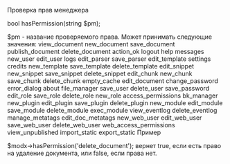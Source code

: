 Проверка прав менеджера

bool hasPermission(string $pm);

$pm - название проверяемого права. Может принимать следующие значения:
view_document
new_document
save_document
publish_document
delete_document
action_ok
logout
help
messages
new_user
edit_user
logs
edit_parser
save_parser
edit_template
settings
credits
new_template
save_template
delete_template
edit_snippet
new_snippet
save_snippet
delete_snippet
edit_chunk
new_chunk
save_chunk
delete_chunk
empty_cache
edit_document
change_password
error_dialog
about
file_manager
save_user
delete_user
save_password
edit_role
save_role
delete_role
new_role
access_permissions
bk_manager
new_plugin
edit_plugin
save_plugin
delete_plugin
new_module
edit_module
save_module
delete_module
exec_module
view_eventlog
delete_eventlog
manage_metatags
edit_doc_metatags
new_web_user
edit_web_user
save_web_user
delete_web_user
web_access_permissions
view_unpublished
import_static
export_static
Пример

$modx->hasPermission('delete_document');
вернет true, если есть право на удаление документа, или false, если права нет.